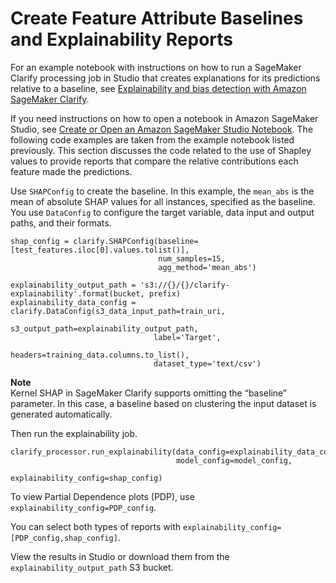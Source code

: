 # Create Feature Attribute Baselines and Explainability Reports<a name="clarify-feature-attribute-baselines-reports"></a>

For an example notebook with instructions on how to run a SageMaker Clarify processing job in Studio that creates explanations for its predictions relative to a baseline, see [Explainability and bias detection with Amazon SageMaker Clarify](https://sagemaker-examples.readthedocs.io/en/latest/sagemaker_processing/fairness_and_explainability/fairness_and_explainability.html)\.

If you need instructions on how to open a notebook in Amazon SageMaker Studio, see [Create or Open an Amazon SageMaker Studio Notebook](notebooks-create-open.md)\. The following code examples are taken from the example notebook listed previously\. This section discusses the code related to the use of Shapley values to provide reports that compare the relative contributions each feature made the predictions\.

Use `SHAPConfig` to create the baseline\. In this example, the `mean_abs` is the mean of absolute SHAP values for all instances, specified as the baseline\. You use `DataConfig` to configure the target variable, data input and output paths, and their formats\.

```
shap_config = clarify.SHAPConfig(baseline=[test_features.iloc[0].values.tolist()],
                                 num_samples=15,
                                 agg_method='mean_abs')

explainability_output_path = 's3://{}/{}/clarify-explainability'.format(bucket, prefix)
explainability_data_config = clarify.DataConfig(s3_data_input_path=train_uri,
                                s3_output_path=explainability_output_path,
                                label='Target',
                                headers=training_data.columns.to_list(),
                                dataset_type='text/csv')
```

**Note**  
Kernel SHAP in SageMaker Clarify supports omitting the “baseline” parameter\. In this case, a baseline based on clustering the input dataset is generated automatically\.

Then run the explainability job\.

```
clarify_processor.run_explainability(data_config=explainability_data_config,
                                     model_config=model_config,
                                     explainability_config=shap_config)
```

To view Partial Dependence plots \(PDP\), use `explainability_config=PDP_config`\.

You can select both types of reports with `explainability_config=[PDP_config,shap_config]`\.

View the results in Studio or download them from the `explainability_output_path` S3 bucket\.